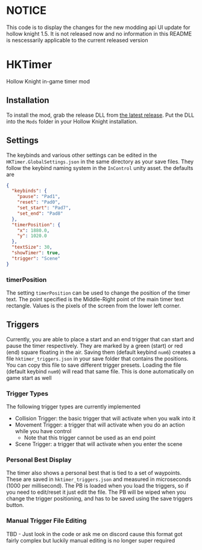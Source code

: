 # NOTICE
This code is to display the changes for the new modding api UI update for hollow knight 1.5. It is not released now and no information in this README is nescessarily applicable to the current released version

# HKTimer
Hollow Knight in-game timer mod

## Installation
To install the mod, grab the release DLL from [the latest release](https://github.com/Yurihaia/HollowKnight-Timer/releases).
Put the DLL into the `Mods` folder in your Hollow Knight installation.

## Settings
The keybinds and various other settings can be edited in the `HKTimer.GlobalSettings.json` in the same directory as your save files. They follow the keybind naming system in the `InControl` unity asset. 
the defaults are
```json
{
  "keybinds": {
    "pause": "Pad1",
    "reset": "Pad0",
    "set_start": "Pad7",
    "set_end": "Pad8"
  },
  "timerPosition": {
    "x": 1880.0,
    "y": 1020.0
  },
  "textSize": 30,
  "showTimer": true,
  "trigger": "Scene"
}
```
### timerPosition
The setting `timerPosition` can be used to change the position of the timer text.
The point specified is the Middle-Right point of the main timer text rectangle.
Values is the pixels of the screen from the lower left corner.

## Triggers
Currently, you are able to place a start and an end trigger that can start and pause the timer respectively.
They are marked by a green (start) or red (end) square floating in the air. Saving them (default keybind `num6`)
creates a file `hktimer_triggers.json` in your save folder that contains the positions.
You can copy this file to save different trigger presets.
Loading the file (default keybind `num9`) will read that same file. This is done automatically on game start as well

### Trigger Types
The following trigger types are currently implemented
* Collision Trigger: the basic trigger that will activate when you walk into it
* Movement Trigger: a trigger that will activate when you do an action while you have control
   * Note that this trigger cannot be used as an end point
* Scene Trigger: a trigger that will activate when you enter the scene

### Personal Best Display
The timer also shows a personal best that is tied to a set of waypoints.
These are saved in `hktimer_triggers.json` and measured in microseconds (1000 per millisecond).
The PB is loaded when you load the triggers, so if you need to edit/reset it just edit the file.
The PB will be wiped when you change the trigger positioning, and has to be saved using the save triggers button.

### Manual Trigger File Editing
TBD - Just look in the code or ask me on discord cause this format got fairly complex but luckily manual 
editing is no longer super required

